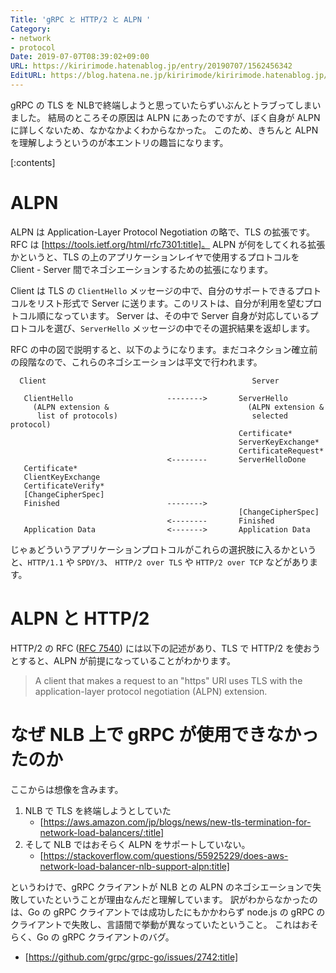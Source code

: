 ```yaml
---
Title: 'gRPC と HTTP/2 と ALPN '
Category:
- network
- protocol
Date: 2019-07-07T08:39:02+09:00
URL: https://kiririmode.hatenablog.jp/entry/20190707/1562456342
EditURL: https://blog.hatena.ne.jp/kiririmode/kiririmode.hatenablog.jp/atom/entry/17680117127214486220
---
```


gRPC の TLS を NLBで終端しようと思っていたらずいぶんとトラブってしまいました。
結局のところその原因は ALPN にあったのですが、ぼく自身が ALPN に詳しくないため、なかなかよくわからなかった。
このため、きちんと ALPN を理解しようというのが本エントリの趣旨になります。

[:contents]

# ALPN

ALPN は Application-Layer Protocol Negotiation の略で、TLS の拡張です。RFC は [https://tools.ietf.org/html/rfc7301:title]。
ALPN が何をしてくれる拡張かというと、TLS の上のアプリケーションレイヤで使用するプロトコルを Client - Server 間でネゴシエーションするための拡張になります。

Client は TLS の `ClientHello` メッセージの中で、自分のサポートできるプロトコルをリスト形式で Server に送ります。このリストは、自分が利用を望むプロトコル順になっています。
Server は、その中で Server 自身が対応しているプロトコルを選び、`ServerHello` メッセージの中でその選択結果を返却します。

RFC の中の図で説明すると、以下のようになります。まだコネクション確立前の段階なので、これらのネゴシエーションは平文で行われます。

```
  Client                                              Server

   ClientHello                     -------->       ServerHello
     (ALPN extension &                               (ALPN extension &
      list of protocols)                              selected protocol)
                                                   Certificate*
                                                   ServerKeyExchange*
                                                   CertificateRequest*
                                   <--------       ServerHelloDone
   Certificate*
   ClientKeyExchange
   CertificateVerify*
   [ChangeCipherSpec]
   Finished                        -------->
                                                   [ChangeCipherSpec]
                                   <--------       Finished
   Application Data                <------->       Application Data
```

じゃぁどういうアプリケーションプロトコルがこれらの選択肢に入るかというと、`HTTP/1.1` や `SPDY/3`、 `HTTP/2 over TLS` や `HTTP/2 over TCP` などがあります。

# ALPN と HTTP/2 

HTTP/2 の RFC ([RFC 7540](https://tools.ietf.org/html/rfc7540)) には以下の記述があり、TLS で HTTP/2 を使おうとすると、ALPN が前提になっていることがわかります。

> A client that makes a request to an "https" URI uses TLS with the application-layer protocol negotiation (ALPN) extension.

# なぜ NLB 上で gRPC が使用できなかったのか

ここからは想像を含みます。

1. NLB で TLS を終端しようとしていた
    - [https://aws.amazon.com/jp/blogs/news/new-tls-termination-for-network-load-balancers/:title]
2. そして NLB ではおそらく ALPN をサポートしていない。
    - [https://stackoverflow.com/questions/55925229/does-aws-network-load-balancer-nlb-support-alpn:title]

というわけで、gRPC クライアントが NLB との ALPN のネゴシエーションで失敗していたということが理由なんだと理解しています。
訳がわからなかったのは、Go の gRPC クライアントでは成功したにもかかわらず node.js の gRPC のクライアントで失敗し、言語間で挙動が異なっていたということ。
これはおそらく、Go の gRPC クライアントのバグ。

- [https://github.com/grpc/grpc-go/issues/2742:title]
